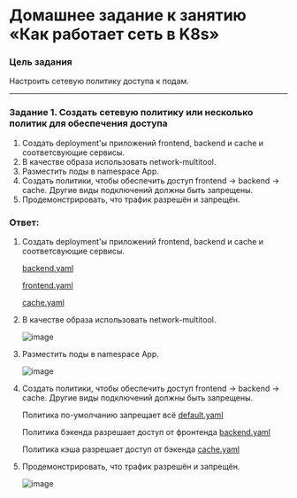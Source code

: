 # Домашнее задание к занятию «Как работает сеть в K8s»

### Цель задания

Настроить сетевую политику доступа к подам.

----

### Задание 1. Создать сетевую политику или несколько политик для обеспечения доступа

1. Создать deployment'ы приложений frontend, backend и cache и соответсвующие сервисы.
2. В качестве образа использовать network-multitool.
3. Разместить поды в namespace App.
4. Создать политики, чтобы обеспечить доступ frontend -> backend -> cache. Другие виды подключений должны быть запрещены.
5. Продемонстрировать, что трафик разрешён и запрещён.

### Ответ:

1. Создать deployment'ы приложений frontend, backend и cache и соответсвующие сервисы.

   [backend.yaml](https://github.com/askarpoff/kuber_ex13/blob/main/manifests/main/backend.yaml)

   [frontend.yaml](https://github.com/askarpoff/kuber_ex13/blob/main/manifests/main/frontend.yaml)

    [cache.yaml](https://github.com/askarpoff/kuber_ex13/blob/main/manifests/main/cache.yaml)
   
2. В качестве образа использовать network-multitool.
   
   ![image](https://github.com/askarpoff/kuber_ex13/assets/108946489/535eca37-9dcc-46d3-803a-f8a561f62fd8)
   
3. Разместить поды в namespace App.

   ![image](https://github.com/askarpoff/kuber_ex13/assets/108946489/6edcb94f-6721-416a-9d4b-09ca399a1ff6)

4. Создать политики, чтобы обеспечить доступ frontend -> backend -> cache. Другие виды подключений должны быть запрещены.

   Политика по-умолчанию запрещает всё
   [default.yaml](https://github.com/askarpoff/kuber_ex13/blob/main/manifests/network-policy/default.yaml)

   Политика бэкенда разрешает доступ от фронтенда
   [backend.yaml](https://github.com/askarpoff/kuber_ex13/blob/main/manifests/network-policy/backend.yaml)

   Политика кэша разрешает доступ от бэкенда
   [cache.yaml](https://github.com/askarpoff/kuber_ex13/blob/main/manifests/network-policy/cache.yaml)
   
5. Продемонстрировать, что трафик разрешён и запрещён.

   ![image](https://github.com/askarpoff/kuber_ex13/assets/108946489/22f74c99-0350-4f5e-b8fa-7001d56aced6)

